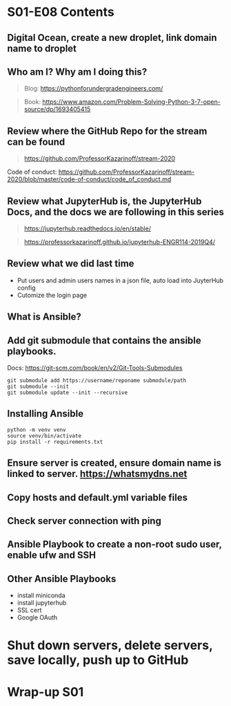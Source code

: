 # S01-E08 Contents

## Digital Ocean, create a new droplet, link domain name to droplet

## Who am I? Why am I doing this?

 > Blog: https://pythonforundergradengineers.com/

 > Book: https://www.amazon.com/Problem-Solving-Python-3-7-open-source/dp/1693405415

## Review where the GitHub Repo for the stream can be found

 > https://github.com/ProfessorKazarinoff/stream-2020

Code of conduct: https://github.com/ProfessorKazarinoff/stream-2020/blob/master/code-of-conduct/code_of_conduct.md

## Review what JupyterHub is, the JupyterHub Docs, and the docs we are following in this series

 > https://jupyterhub.readthedocs.io/en/stable/

 > https://professorkazarinoff.github.io/jupyterhub-ENGR114-2019Q4/

## Review what we did last time

 - Put users and admin users names in a json file, auto load into JuyterHub config
 - Cutomize the login page

## What is Ansible?

## Add git submodule that contains the ansible playbooks. 

Docs: https://git-scm.com/book/en/v2/Git-Tools-Submodules

```
git submodule add https://username/reponame submodule/path
git submodule --init
git submodule update --init --recursive
```

## Installing Ansible

```
python -m venv venv
source venv/bin/activate
pip install -r requirements.txt
```

## Ensure server is created, ensure domain name is linked to server. https://whatsmydns.net

## Copy hosts and default.yml variable files

## Check server connection with ping

## Ansible Playbook to create a non-root sudo user, enable ufw and SSH

## Other Ansible Playbooks

 - install miniconda
 - install jupyterhub
 - SSL cert
 - Google OAuth

# Shut down servers, delete servers, save locally, push up to GitHub

# Wrap-up S01
